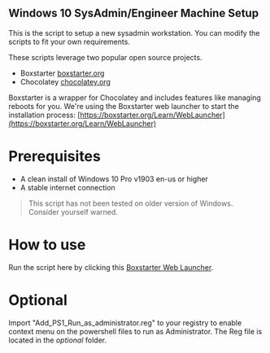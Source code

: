 ## Windows 10 SysAdmin/Engineer Machine Setup
This is the script to setup a new sysadmin workstation. You can modify the scripts to fit your own requirements.

These scripts leverage two popular open source projects.

- Boxstarter [boxstarter.org](http://boxstarter.org)
- Chocolatey [chocolatey.org](http://chocolatey.org)

Boxstarter is a wrapper for Chocolatey and includes features like managing reboots for you. We're using the Boxstarter web launcher to start the installation process: [https://boxstarter.org/Learn/WebLauncher](https://boxstarter.org/Learn/WebLauncher)

 
# Prerequisites
- A clean install of Windows 10 Pro v1903 en-us or higher
- A stable internet connection

> This script has not been tested on older version of Windows. Consider yourself warned.

# How to use
Run the script here by clicking this [Boxstarter Web Launcher](http://boxstarter.org/package/url?https://raw.githubusercontent.com/chrisrbmn/workstationbuilder/master/BaseBuild.ps1).

# Optional
Import "Add_PS1_Run_as_administrator.reg" to your registry to enable context menu on the powershell files to run as Administrator. The Reg file is located in the _optional_ folder.
